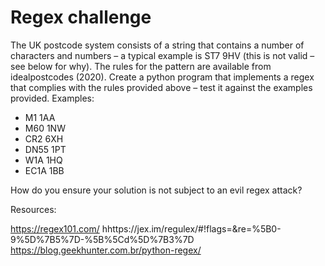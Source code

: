 # Regex challenge 

The UK postcode system consists of a string that contains a number of characters and numbers – a typical example is ST7 9HV (this is not valid – see below for why). The rules for the pattern are available from idealpostcodes (2020).
Create a python program that implements a regex that complies with the rules provided above – test it against the examples provided.
Examples:
* M1 1AA
* M60 1NW
* CR2 6XH
* DN55 1PT
* W1A 1HQ
* EC1A 1BB

How do you ensure your solution is not subject to an evil regex attack?

Resources:

https://regex101.com/
hhttps://jex.im/regulex/#!flags=&re=%5B0-9%5D%7B5%7D-%5B%5Cd%5D%7B3%7D
https://blog.geekhunter.com.br/python-regex/
